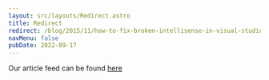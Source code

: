 ```yaml
---
layout: src/layouts/Redirect.astro
title: Redirect
redirect: /blog/2015/11/how-to-fix-broken-intellisense-in-visual-studio-razor-views/
navMenu: false
pubDate: 2022-09-17
---
```

<div>
Our article feed can be found <a href="/blog/2015/11/how-to-fix-broken-intellisense-in-visual-studio-razor-views/">here</a>
</div>
